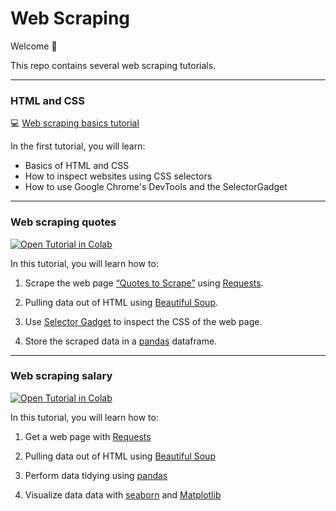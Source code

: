 # Web Scraping
 
Welcome :wave: 
 
This repo contains several web scraping tutorials.

---

### HTML and CSS


:computer: [Web scraping basics tutorial](https://kirenz.github.io/codelabs/codelabs/webscraping/#0)

In the first tutorial, you will learn:

- Basics of HTML and CSS 
- How to inspect websites using CSS selectors
- How to use Google Chrome's DevTools and the SelectorGadget


---


### Web scraping quotes

[![Open Tutorial in Colab](https://colab.research.google.com/assets/colab-badge.svg)](https://colab.research.google.com/github/kirenz/web-scraping/blob/main/quotes/web-scraping-quotes.ipynb)

In this tutorial, you will learn how to:

1. Scrape the web page [“Quotes to Scrape”](https://quotes.toscrape.com/) using [Requests](https://docs.python-requests.org/en/latest/). 

1. Pulling data out of HTML using [Beautiful Soup](https://www.crummy.com/software/BeautifulSoup/bs4/doc/).

1. Use [Selector Gadget](https://chrome.google.com/webstore/detail/selectorgadget/mhjhnkcfbdhnjickkkdbjoemdmbfginb) to inspect the CSS of the web page.

1. Store the scraped data in a [pandas](https://pandas.pydata.org/) dataframe.


---

### Web scraping salary

[![Open Tutorial in Colab](https://colab.research.google.com/assets/colab-badge.svg)](https://colab.research.google.com/github/kirenz/web-scraping/blob/main/salary/web-scraping-salary.ipynb)

In this tutorial, you will learn how to:

1. Get a web page with [Requests](https://docs.python-requests.org/en/latest/) 


1. Pulling data out of HTML using  [Beautiful Soup](https://www.crummy.com/software/BeautifulSoup/bs4/doc/)


1. Perform data tidying using [pandas](https://pandas.pydata.org/)


1. Visualize data data with [seaborn](https://seaborn.pydata.org/) and [Matplotlib](https://matplotlib.org/)